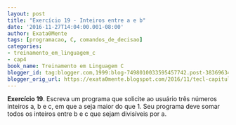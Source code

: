 ```yaml
---
layout: post
title: "Exercício 19 - Inteiros entre a e b"
date: '2016-11-27T14:04:00.001-08:00'
author: Exata0Mente
tags: [programacao, C, comandos_de_decisao]
categories:
- treinamento_em_linguagem_c
- cap4
book_name: Treinamento em Linguagem C
blogger_id: tag:blogger.com,1999:blog-7498010033595457742.post-3836963499564555188
blogger_orig_url: https://exata0mente.blogspot.com/2016/11/tecl-capitulo-4-exercicio-19-inteiros.html
---
```

**Exercício 19**. Escreva um programa que solicite ao usuário três números inteiros a, b e c, em que a seja maior do que 1. Seu programa deve somar todos os inteiros entre b e c que sejam divisíveis por a.
